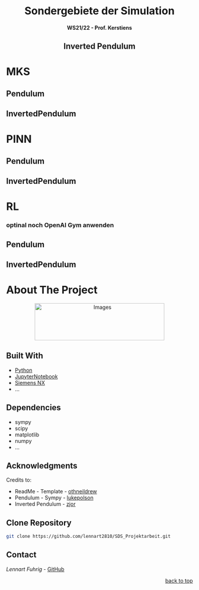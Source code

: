 <div id="top"></div>

<h1 align="center"> Sondergebiete der Simulation </h1>
<h4 align="center"> WS21/22 - Prof. Kerstiens </h4>
<h2 align="center"> Inverted Pendulum </h2>

# MKS
## Pendulum
## InvertedPendulum


# PINN
## Pendulum
## InvertedPendulum


# RL 
### optinal noch OpenAI Gym anwenden
## Pendulum
## InvertedPendulum

<!-- gif -->
<!-- 
  <p align="center">
  <img src="https://github.com/lennart2810/SDS_Projektarbeit/blob/master/Pendulum/pen.gif" alt="animated" />
  </p> 
-->

# About The Project
<div align="center">
  <a href="https://www.w-hs.de">
    <img src="https://www.w-hs.de/typo3conf/ext/whs/Resources/Public/Images/Pagelayout/w-hs_pagelogo.png" 
    alt="Images" width="350" height="100">
  </a>
</div>

<!-- Überschrift mittig ausrichten -->
<!-- <h3 align="center">Überschrift</h3> -->


## Built With
* [Python](https://www.python.org)
* [JupyterNotebook](https://www.anaconda.com/products/individual#Downloads)
* [Siemens NX]()
* ...

## Dependencies 
* sympy
* scipy
* matplotlib
* numpy
* ...


## Acknowledgments
Credits to:
* ReadMe - Template - [othneildrew](https://github.com/othneildrew/Best-README-Template)
* Pendulum - Sympy - [lukepolson](https://github.com/lukepolson/youtube_channel/blob/main/Python%20Metaphysics%20Series/vid4.ipynb)
* Inverted Pendulum - [zjor](https://github.com/zjor/inverted-pendulum/tree/master/python)

## Clone Repository
   ```sh
   git clone https://github.com/lennart2810/SDS_Projektarbeit.git
   ```

<!-- inline code -->
<!-- Clone the repo `git clone https://github.com/lennart2810/SDS_Projektarbeit.git` to get started. -->

## Contact
_Lennart Fuhrig_ - [GitHub](https://github.com/lennart2810) 

<p align="right"><a href="#top">back to top</a></p>
